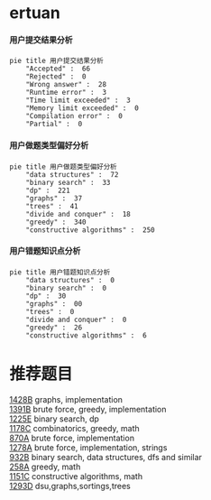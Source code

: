 # ertuan

<!-- tabs:start -->



#### **用户提交结果分析**

```mermaid
pie title 用户提交结果分析
    "Accepted" :  66
    "Rejected" :  0
    "Wrong answer" :  28
    "Runtime error" :  3
    "Time limit exceeded" :  3
    "Memory limit exceeded" :  0
    "Compilation error" :  0
    "Partial" :  0
```

#### **用户做题类型偏好分析**

```mermaid
pie title 用户做题类型偏好分析
    "data structures" :  72
    "binary search" :  33
    "dp" :  221
    "graphs" :  37
    "trees" :  41
    "divide and conquer" :  18
    "greedy" :  340
    "constructive algorithms" :  250
```
#### **用户错题知识点分析**

```mermaid
pie title 用户错题知识点分析
    "data structures" :  0
    "binary search" :  0
    "dp" :  30
    "graphs" :  00
    "trees" :  0
    "divide and conquer" :  0
    "greedy" :  26
    "constructive algorithms" :  6
```



<!-- tabs:end -->
# 推荐题目
[1428B](https://codeforces.com/contest/1428/problem/B)		graphs,
                        implementation		  
[1391B](https://codeforces.com/contest/1391/problem/B)		brute force,
                        greedy,
                        implementation		  
[1225E](https://codeforces.com/contest/1225/problem/E)		binary search,
                        dp		  
[1178C](https://codeforces.com/contest/1178/problem/C)		combinatorics,
                        greedy,
                        math		  
[870A](https://codeforces.com/contest/870/problem/A)		brute force,
                        implementation		  
[1278A](https://codeforces.com/contest/1278/problem/A)		brute force,
                        implementation,
                        strings		  
[932B](https://codeforces.com/contest/932/problem/B)		binary search,
                        data structures,
                        dfs and similar		  
[258A](https://codeforces.com/contest/258/problem/A)		greedy,
                        math		  
[1151C](https://codeforces.com/contest/1151/problem/C)		constructive algorithms,
                        math		  
[1293D](https://codeforces.com/contest/1293/problem/D)		dsu,graphs,sortings,trees		  
